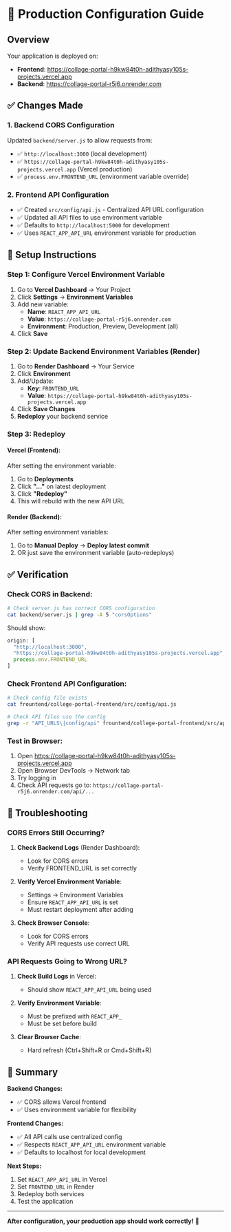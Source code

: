 # 🚀 Production Configuration Guide

## Overview
Your application is deployed on:
- **Frontend**: https://collage-portal-h9kw84t0h-adithyasy105s-projects.vercel.app
- **Backend**: https://collage-portal-r5j6.onrender.com

## ✅ Changes Made

### 1. Backend CORS Configuration
Updated `backend/server.js` to allow requests from:
- ✅ `http://localhost:3000` (local development)
- ✅ `https://collage-portal-h9kw84t0h-adithyasy105s-projects.vercel.app` (Vercel production)
- ✅ `process.env.FRONTEND_URL` (environment variable override)

### 2. Frontend API Configuration
- ✅ Created `src/config/api.js` - Centralized API URL configuration
- ✅ Updated all API files to use environment variable
- ✅ Defaults to `http://localhost:5000` for development
- ✅ Uses `REACT_APP_API_URL` environment variable for production

## 🔧 Setup Instructions

### Step 1: Configure Vercel Environment Variable

1. Go to **Vercel Dashboard** → Your Project
2. Click **Settings** → **Environment Variables**
3. Add new variable:
   - **Name**: `REACT_APP_API_URL`
   - **Value**: `https://collage-portal-r5j6.onrender.com`
   - **Environment**: Production, Preview, Development (all)
4. Click **Save**

### Step 2: Update Backend Environment Variables (Render)

1. Go to **Render Dashboard** → Your Service
2. Click **Environment**
3. Add/Update:
   - **Key**: `FRONTEND_URL`
   - **Value**: `https://collage-portal-h9kw84t0h-adithyasy105s-projects.vercel.app`
4. Click **Save Changes**
5. **Redeploy** your backend service

### Step 3: Redeploy

#### Vercel (Frontend):
After setting the environment variable:
1. Go to **Deployments**
2. Click **"..."** on latest deployment
3. Click **"Redeploy"**
4. This will rebuild with the new API URL

#### Render (Backend):
After setting environment variables:
1. Go to **Manual Deploy** → **Deploy latest commit**
2. OR just save the environment variable (auto-redeploys)

## ✅ Verification

### Check CORS in Backend:
```bash
# Check server.js has correct CORS configuration
cat backend/server.js | grep -A 5 "corsOptions"
```

Should show:
```javascript
origin: [
  "http://localhost:3000",
  "https://collage-portal-h9kw84t0h-adithyasy105s-projects.vercel.app",
  process.env.FRONTEND_URL
]
```

### Check Frontend API Configuration:
```bash
# Check config file exists
cat frountend/college-portal-frontend/src/config/api.js

# Check API files use the config
grep -r "API_URLS\|config/api" frountend/college-portal-frontend/src/api/
```

### Test in Browser:
1. Open https://collage-portal-h9kw84t0h-adithyasy105s-projects.vercel.app
2. Open Browser DevTools → Network tab
3. Try logging in
4. Check API requests go to: `https://collage-portal-r5j6.onrender.com/api/...`

## 🐛 Troubleshooting

### CORS Errors Still Occurring?

1. **Check Backend Logs** (Render Dashboard):
   - Look for CORS errors
   - Verify FRONTEND_URL is set correctly

2. **Verify Vercel Environment Variable**:
   - Settings → Environment Variables
   - Ensure `REACT_APP_API_URL` is set
   - Must restart deployment after adding

3. **Check Browser Console**:
   - Look for CORS errors
   - Verify API requests use correct URL

### API Requests Going to Wrong URL?

1. **Check Build Logs** in Vercel:
   - Should show `REACT_APP_API_URL` being used

2. **Verify Environment Variable**:
   - Must be prefixed with `REACT_APP_`
   - Must be set before build

3. **Clear Browser Cache**:
   - Hard refresh (Ctrl+Shift+R or Cmd+Shift+R)

## 📝 Summary

**Backend Changes:**
- ✅ CORS allows Vercel frontend
- ✅ Uses environment variable for flexibility

**Frontend Changes:**
- ✅ All API calls use centralized config
- ✅ Respects `REACT_APP_API_URL` environment variable
- ✅ Defaults to localhost for local development

**Next Steps:**
1. Set `REACT_APP_API_URL` in Vercel
2. Set `FRONTEND_URL` in Render
3. Redeploy both services
4. Test the application

---

**After configuration, your production app should work correctly!** 🎉

